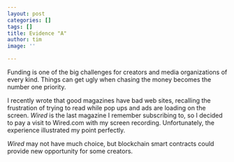 ```yaml
---
layout: post
categories: []
tags: []
title: Evidence "A"
author: tim
image: ''

---
```

Funding is one of the big challenges for creators and media organizations of every kind. Things can get ugly when chasing the money becomes the number one priority.

I recently wrote that good magazines have bad web sites, recalling the frustration of trying to read while pop ups and ads are loading on the screen. _Wired_ is the last magazine I remember subscribing to, so I decided to pay a visit to Wired.com with my screen recording. Unfortunately, the experience illustrated my point perfectly.

_Wired_ may not have much choice, but blockchain smart contracts could provide new opportunity for some creators.